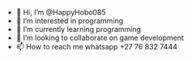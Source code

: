 - 👋 Hi, I’m @HappyHobo085
- 👀 I’m interested in programming 
- 🌱 I’m currently learning programming
- 💞️ I’m looking to collaborate on game development
- 📫 How to reach me whatsapp +27 76 832 7444

<!---
HappyHobo085/HappyHobo085 is a ✨ special ✨ repository because its `README.md` (this file) appears on your GitHub profile.
You can click the Preview link to take a look at your changes.
--->
